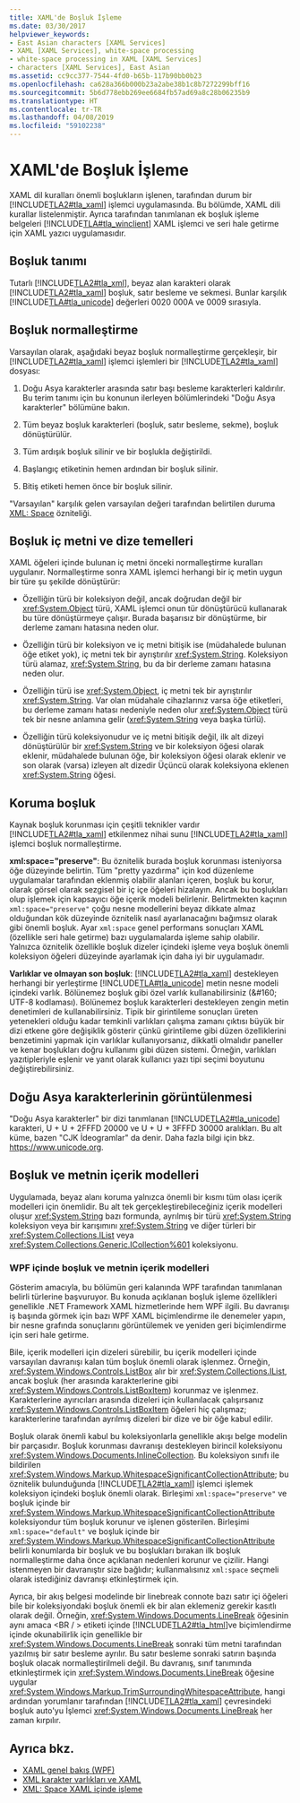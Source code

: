```yaml
---
title: XAML'de Boşluk İşleme
ms.date: 03/30/2017
helpviewer_keywords:
- East Asian characters [XAML Services]
- XAML [XAML Services], white-space processing
- white-space processing in XAML [XAML Services]
- characters [XAML Services], East Asian
ms.assetid: cc9cc377-7544-4fd0-b65b-117b90bb0b23
ms.openlocfilehash: ca628a366b000b23a2abe38b1c8b7272299bff16
ms.sourcegitcommit: 5b6d778ebb269ee6684fb57ad69a8c28b06235b9
ms.translationtype: HT
ms.contentlocale: tr-TR
ms.lasthandoff: 04/08/2019
ms.locfileid: "59102238"
---
```

# <a name="white-space-processing-in-xaml"></a>XAML'de Boşluk İşleme
XAML dil kuralları önemli boşlukların işlenen, tarafından durum bir [!INCLUDE[TLA2#tla_xaml](../../../includes/tla2sharptla-xaml-md.md)] işlemci uygulamasında. Bu bölümde, XAML dili kurallar listelenmiştir. Ayrıca tarafından tanımlanan ek boşluk işleme belgeleri [!INCLUDE[TLA#tla_winclient](../../../includes/tlasharptla-winclient-md.md)] XAML işlemci ve seri hale getirme için XAML yazıcı uygulamasıdır.  
  
<a name="whitespace_definition"></a>   
## <a name="white-space-definition"></a>Boşluk tanımı  
 Tutarlı [!INCLUDE[TLA2#tla_xml](../../../includes/tla2sharptla-xml-md.md)], beyaz alan karakteri olarak [!INCLUDE[TLA2#tla_xaml](../../../includes/tla2sharptla-xaml-md.md)] boşluk, satır besleme ve sekmesi. Bunlar karşılık [!INCLUDE[TLA#tla_unicode](../../../includes/tlasharptla-unicode-md.md)] değerleri 0020 000A ve 0009 sırasıyla.  
  
<a name="whitespace_normalization"></a>   
## <a name="white-space-normalization"></a>Boşluk normalleştirme  
 Varsayılan olarak, aşağıdaki beyaz boşluk normalleştirme gerçekleşir, bir [!INCLUDE[TLA2#tla_xaml](../../../includes/tla2sharptla-xaml-md.md)] işlemci işlemleri bir [!INCLUDE[TLA2#tla_xaml](../../../includes/tla2sharptla-xaml-md.md)] dosyası:  
  
1.  Doğu Asya karakterler arasında satır başı besleme karakterleri kaldırılır. Bu terim tanımı için bu konunun ilerleyen bölümlerindeki "Doğu Asya karakterler" bölümüne bakın.  
  
2.  Tüm beyaz boşluk karakterleri (boşluk, satır besleme, sekme), boşluk dönüştürülür.  
  
3.  Tüm ardışık boşluk silinir ve bir boşlukla değiştirildi.  
  
4.  Başlangıç etiketinin hemen ardından bir boşluk silinir.  
  
5.  Bitiş etiketi hemen önce bir boşluk silinir.  
  
 "Varsayılan" karşılık gelen varsayılan değeri tarafından belirtilen duruma [XML: Space](xml-space-handling-in-xaml.md) özniteliği.  
  
<a name="whitespace_in_inner_text_and_string_primitives"></a>   
## <a name="white-space-in-inner-text-and-string-primitives"></a>Boşluk iç metni ve dize temelleri  
 XAML öğeleri içinde bulunan iç metni önceki normalleştirme kuralları uygulanır. Normalleştirme sonra XAML işlemci herhangi bir iç metin uygun bir türe şu şekilde dönüştürür:  
  
-   Özelliğin türü bir koleksiyon değil, ancak doğrudan değil bir <xref:System.Object> türü, XAML işlemci onun tür dönüştürücü kullanarak bu türe dönüştürmeye çalışır. Burada başarısız bir dönüştürme, bir derleme zamanı hatasına neden olur.  
  
-   Özelliğin türü bir koleksiyon ve iç metni bitişik ise (müdahalede bulunan öğe etiket yok), iç metni tek bir ayrıştırılır <xref:System.String>. Koleksiyon türü alamaz, <xref:System.String>, bu da bir derleme zamanı hatasına neden olur.  
  
-   Özelliğin türü ise <xref:System.Object>, iç metni tek bir ayrıştırılır <xref:System.String>. Var olan müdahale cihazlarınız varsa öğe etiketleri, bu derleme zamanı hatası nedeniyle neden olur <xref:System.Object> türü tek bir nesne anlamına gelir (<xref:System.String> veya başka türlü).  
  
-   Özelliğin türü koleksiyonudur ve iç metni bitişik değil, ilk alt dizeyi dönüştürülür bir <xref:System.String> ve bir koleksiyon öğesi olarak eklenir, müdahalede bulunan öğe, bir koleksiyon öğesi olarak eklenir ve son olarak (varsa) izleyen alt dizedir Üçüncü olarak koleksiyona eklenen <xref:System.String> öğesi.  
  
<a name="preserving_whitespace"></a>   
## <a name="preserving-white-space"></a>Koruma boşluk  
 Kaynak boşluk korunması için çeşitli teknikler vardır [!INCLUDE[TLA2#tla_xaml](../../../includes/tla2sharptla-xaml-md.md)] etkilenmez nihai sunu [!INCLUDE[TLA2#tla_xaml](../../../includes/tla2sharptla-xaml-md.md)] işlemci boşluk normalleştirme.  
  
 **xml:space="preserve"**: Bu öznitelik burada boşluk korunması isteniyorsa öğe düzeyinde belirtin. Tüm "pretty yazdırma" için kod düzenleme uygulamalar tarafından eklenmiş olabilir alanları içeren, boşluk bu korur, olarak görsel olarak sezgisel bir iç içe öğeleri hizalayın. Ancak bu boşlukları olup işlemek için kapsayıcı öğe içerik modeli belirlenir. Belirtmekten kaçının `xml:space="preserve"` çoğu nesne modellerini beyaz dikkate almaz olduğundan kök düzeyinde öznitelik nasıl ayarlanacağını bağımsız olarak gibi önemli boşluk. Ayar `xml:space` genel performans sonuçları XAML (özellikle seri hale getirme) bazı uygulamalarda işleme sahip olabilir. Yalnızca öznitelik özellikle boşluk dizeler içindeki işleme veya boşluk önemli koleksiyon öğeleri düzeyinde ayarlamak için daha iyi bir uygulamadır.  
  
 **Varlıklar ve olmayan son boşluk**: [!INCLUDE[TLA2#tla_xaml](../../../includes/tla2sharptla-xaml-md.md)] destekleyen herhangi bir yerleştirme [!INCLUDE[TLA#tla_unicode](../../../includes/tlasharptla-unicode-md.md)] metin nesne modeli içindeki varlık. Bölünemez boşluk gibi özel varlık kullanabilirsiniz (&\#160; UTF-8 kodlaması). Bölünemez boşluk karakterleri destekleyen zengin metin denetimleri de kullanabilirsiniz. Tipik bir girintileme sonuçları üreten yetenekleri olduğu kadar temkinli varlıkları çalışma zamanı çıktısı büyük bir dizi etkene göre değişiklik gösterir çünkü girintileme gibi düzen özelliklerini benzetimini yapmak için varlıklar kullanıyorsanız, dikkatli olmalıdır paneller ve kenar boşlukları doğru kullanımı gibi düzen sistemi. Örneğin, varlıkları yazıtipleriyle eşlenir ve yanıt olarak kullanıcı yazı tipi seçimi boyutunu değiştirebilirsiniz.  
  
<a name="east_asian_characters"></a>   
## <a name="east-asian-characters"></a>Doğu Asya karakterlerinin görüntülenmesi  
 "Doğu Asya karakterler" bir dizi tanımlanan [!INCLUDE[TLA2#tla_unicode](../../../includes/tla2sharptla-unicode-md.md)] karakteri, U + U + 2FFFD 20000 ve U + U + 3FFFD 30000 aralıkları. Bu alt küme, bazen "CJK İdeogramlar" da denir. Daha fazla bilgi için bkz. <https://www.unicode.org>.  
  
<a name="whitespace_and_text_content_models"></a>   
## <a name="white-space-and-text-content-models"></a>Boşluk ve metnin içerik modelleri  
 Uygulamada, beyaz alanı koruma yalnızca önemli bir kısmı tüm olası içerik modelleri için önemlidir. Bu alt tek gerçekleştirebileceğiniz içerik modelleri oluşur <xref:System.String> bazı formunda, ayrılmış bir türü <xref:System.String> koleksiyon veya bir karışımını <xref:System.String> ve diğer türleri bir <xref:System.Collections.IList> veya <xref:System.Collections.Generic.ICollection%601> koleksiyonu.  
  
### <a name="white-space-and-text-content-models-in-wpf"></a>WPF içinde boşluk ve metnin içerik modelleri  
 Gösterim amacıyla, bu bölümün geri kalanında WPF tarafından tanımlanan belirli türlerine başvuruyor. Bu konuda açıklanan boşluk işleme özellikleri genellikle .NET Framework XAML hizmetlerinde hem WPF ilgili. Bu davranışı iş başında görmek için bazı WPF XAML biçimlendirme ile denemeler yapın, bir nesne grafında sonuçlarını görüntülemek ve yeniden geri biçimlendirme için seri hale getirme.  
  
 Bile, içerik modelleri için dizeleri sürebilir, bu içerik modelleri içinde varsayılan davranışı kalan tüm boşluk önemli olarak işlenmez. Örneğin, <xref:System.Windows.Controls.ListBox> alır bir <xref:System.Collections.IList>, ancak boşluk (her arasında karakterlerine gibi <xref:System.Windows.Controls.ListBoxItem>) korunmaz ve işlenmez. Karakterlerine ayırıcıları arasında dizeleri için kullanılacak çalışırsanız <xref:System.Windows.Controls.ListBoxItem> öğeleri hiç çalışmaz; karakterlerine tarafından ayrılmış dizeleri bir dize ve bir öğe kabul edilir.  
  
 Boşluk olarak önemli kabul bu koleksiyonlarla genellikle akışı belge modelin bir parçasıdır. Boşluk korunması davranışı destekleyen birincil koleksiyonu <xref:System.Windows.Documents.InlineCollection>. Bu koleksiyon sınıfı ile bildirilen <xref:System.Windows.Markup.WhitespaceSignificantCollectionAttribute>; bu öznitelik bulunduğunda [!INCLUDE[TLA2#tla_xaml](../../../includes/tla2sharptla-xaml-md.md)] işlemci işlemek koleksiyon içindeki boşluk önemli olarak. Birleşimi `xml:space="preserve"` ve boşluk içinde bir <xref:System.Windows.Markup.WhitespaceSignificantCollectionAttribute> koleksiyondur tüm boşluk korunur ve işlenen gösterilen. Birleşimi `xml:space="default"` ve boşluk içinde bir <xref:System.Windows.Markup.WhitespaceSignificantCollectionAttribute> belirli konumlarda bir boşluk ve bu boşlukları bırakan ilk boşluk normalleştirme daha önce açıklanan nedenleri korunur ve çizilir. Hangi istenmeyen bir davranıştır size bağlıdır; kullanmalısınız `xml:space` seçmeli olarak istediğiniz davranışı etkinleştirmek için.  
  
 Ayrıca, bir akış belgesi modelinde bir linebreak connote bazı satır içi öğeleri bile bir koleksiyondaki boşluk önemli ek bir alan eklemeniz gerekir kasıtlı olarak değil. Örneğin, <xref:System.Windows.Documents.LineBreak> öğesinin aynı amaca \<BR / > etiketi içinde [!INCLUDE[TLA2#tla_html](../../../includes/tla2sharptla-html-md.md)]ve biçimlendirme içinde okunabilirlik için genellikle bir <xref:System.Windows.Documents.LineBreak> sonraki tüm metni tarafından yazılmış bir satır besleme ayrılır. Bu satır besleme sonraki satırın başında boşluk olacak normalleştirilmeli değil. Bu davranış, sınıf tanımında etkinleştirmek için <xref:System.Windows.Documents.LineBreak> öğesine uygular <xref:System.Windows.Markup.TrimSurroundingWhitespaceAttribute>, hangi ardından yorumlanır tarafından [!INCLUDE[TLA2#tla_xaml](../../../includes/tla2sharptla-xaml-md.md)] çevresindeki boşluk auto'yu İşlemci <xref:System.Windows.Documents.LineBreak> her zaman kırpılır.  
  
## <a name="see-also"></a>Ayrıca bkz.

- [XAML genel bakış (WPF)](../wpf/advanced/xaml-overview-wpf.md)
- [XML karakter varlıkları ve XAML](xml-character-entities-and-xaml.md)
- [XML: Space XAML içinde işleme](xml-space-handling-in-xaml.md)
